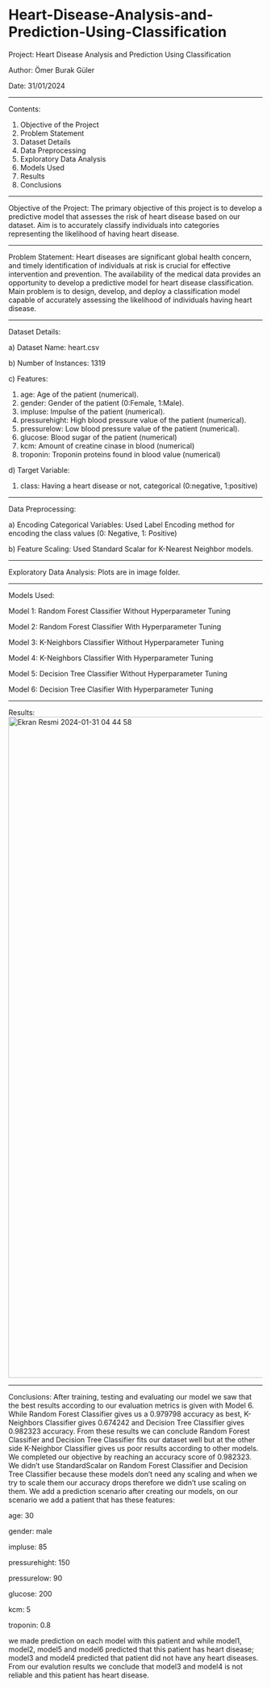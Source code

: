 # Heart-Disease-Analysis-and-Prediction-Using-Classification
Project: Heart Disease Analysis and Prediction Using Classification

Author: Ömer Burak Güler

Date: 31/01/2024

-------------------------------------------------------------------------------------------------------------------------------------------------------------------------------------

Contents:

1. Objective of the Project
2. Problem Statement
3. Dataset Details
4. Data Preprocessing
5. Exploratory Data Analysis
6. Models Used
7. Results
8. Conclusions

-------------------------------------------------------------------------------------------------------------------------------------------------------------------------------------

Objective of the Project:	The primary objective of this project is to develop a predictive model that assesses the risk of heart disease based on our dataset. Aim is to accurately classify individuals into categories representing the likelihood of having heart disease.

-------------------------------------------------------------------------------------------------------------------------------------------------------------------------------------

Problem Statement: Heart diseases are significant global health concern, and timely identification of individuals at risk is crucial for effective intervention and prevention. The availability of the medical data provides an opportunity to develop a predictive model for heart disease classification. Main problem is to design, develop, and deploy a classification model capable of accurately assessing the likelihood of individuals having heart disease.

-------------------------------------------------------------------------------------------------------------------------------------------------------------------------------------

Dataset Details:

 a) Dataset Name: heart.csv

 b) Number of Instances: 1319
 
 c) Features:
 
  1)	age: Age of the patient (numerical).
  2) gender: Gender of the patient (0:Female, 1:Male).
  3)	impluse: Impulse of the patient (numerical).
  4)	pressurehight: High blood pressure value of the patient (numerical).
  5)	pressurelow: Low blood pressure value of the patient (numerical).
  6)	glucose: Blood sugar of the patient (numerical)
  7)	kcm: Amount of creatine cinase in blood (numerical)
  8)	troponin: Troponin proteins found in blood value (numerical)

 d) Target Variable:
 
  1) class: Having a heart disease or not, categorical (0:negative, 1:positive)

-------------------------------------------------------------------------------------------------------------------------------------------------------------------------------------

Data Preprocessing:

 a) Encoding Categorical Variables: Used Label Encoding method for encoding the class values (0: Negative, 1: Positive)

 b) Feature Scaling: Used Standard Scalar for K-Nearest Neighbor models.

-------------------------------------------------------------------------------------------------------------------------------------------------------------------------------------

Exploratory Data Analysis: Plots are in image folder.

-------------------------------------------------------------------------------------------------------------------------------------------------------------------------------------

Models Used:

 Model 1: Random Forest Classifier Without Hyperparameter Tuning
 
 Model 2: Random Forest Classifier With Hyperparameter Tuning
 
 Model 3: K-Neighbors Classifier Without Hyperparameter Tuning

 Model 4: K-Neighbors Classifier With Hyperparameter Tuning

 Model 5: Decision Tree Classifier Without Hyperparameter Tuning

 Model 6: Decision Tree Clasifier With Hyperparameter Tuning

-------------------------------------------------------------------------------------------------------------------------------------------------------------------------------------

Results:
 <img width="1309" alt="Ekran Resmi 2024-01-31 04 44 58" src="https://github.com/omerburakguler/Heart-Disease-Analysis-and-Prediction-Using-Classification/assets/91601087/982a38d3-cb41-485d-bd7b-d7ef9abe1a29">

 -------------------------------------------------------------------------------------------------------------------------------------------------------------------------------------


Conclusions: After training, testing and evaluating our model we saw that the best results according to our evaluation metrics is given with Model 6. While Random Forest Classifier gives us a 0.979798 accuracy as best, K-Neighbors Classifier gives 0.674242 and Decision Tree Classifier gives 0.982323 accuracy. From these results we can conclude Random Forest Classifier and Decision Tree Classifier fits our dataset well but at the other side K-Neighbor Classifier gives us poor results according to other models. We completed our objective by reaching an accuracy score of 0.982323. We didn’t use StandardScalar on Random Forest Classifier and Decision Tree Classifier because these models don’t need any scaling and when we try to scale them our accuracy drops therefore we didn’t use scaling on them. We add a prediction scenario after creating our models, on our scenario we add a patient that has these features:


age: 30

gender: male

impluse: 85

pressurehight: 150

pressurelow: 90

glucose: 200

kcm: 5

troponin: 0.8

we made prediction on each model with this patient and while model1, model2, model5 and model6 predicted that this patient has heart disease; model3 and model4 predicted that patient did not have any heart diseases. From our evalution results we conclude that model3 and model4 is not reliable and this patient has heart disease.

     

